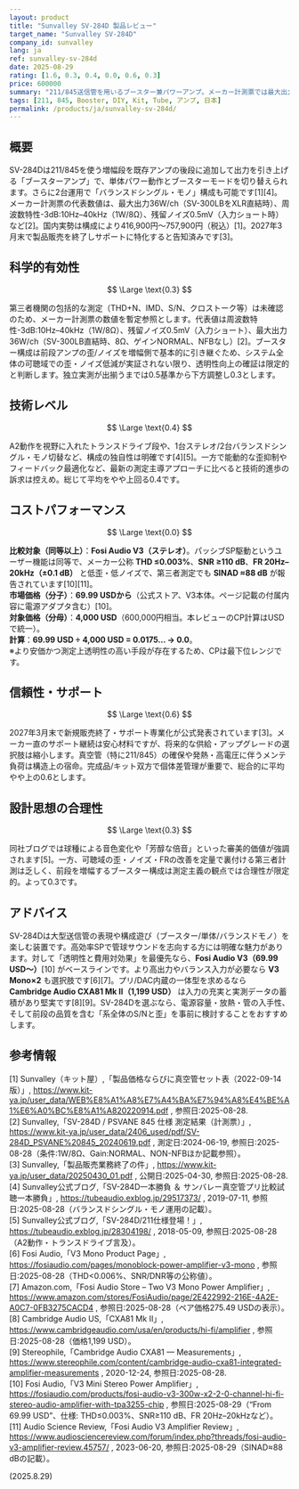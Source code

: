 ```yaml
---
layout: product
title: "Sunvalley SV-284D 製品レビュー"
target_name: "Sunvalley SV-284D"
company_id: sunvalley
lang: ja
ref: sunvalley-sv-284d
date: 2025-08-29
rating: [1.6, 0.3, 0.4, 0.0, 0.6, 0.3]
price: 600000
summary: "211/845送信管を用いるブースター兼パワーアンプ。メーカー計測票では最大出力36W/ch（SV-300LB直結時）、周波数特性-3dB:10Hz–40kHz（1W/8Ω）、残留ノイズ0.5mV（入力ショート）などの数値が示されます[2]。一方で第三者の網羅的な計測は見当たらず、能動的な歪/ノイズ低減技術は限定的。販売は2027年に終了予定と公表されています[3]。"
tags: [211, 845, Booster, DIY, Kit, Tube, アンプ, 日本]
permalink: /products/ja/sunvalley-sv-284d/
---
```

## 概要

SV-284Dは211/845を使う増幅段を既存アンプの後段に追加して出力を引き上げる「ブースターアンプ」で、単体パワー動作とブースターモードを切り替えられます。さらに2台運用で「バランスドシングル・モノ」構成も可能です[1][4]。メーカー計測票の代表数値は、最大出力36W/ch（SV-300LBをXLR直結時）、周波数特性-3dB:10Hz–40kHz（1W/8Ω）、残留ノイズ0.5mV（入力ショート時）など[2]。国内実勢は構成により416,900円〜757,900円（税込）[1]。2027年3月末で製品販売を終了しサポートに特化すると告知済みです[3]。

## 科学的有効性

$$ \Large \text{0.3} $$

第三者機関の包括的な測定（THD+N、IMD、S/N、クロストーク等）は未確認のため、メーカー計測票の数値を暫定参照とします。代表値は周波数特性-3dB:10Hz–40kHz（1W/8Ω）、残留ノイズ0.5mV（入力ショート）、最大出力36W/ch（SV-300LB直結時、8Ω、ゲインNORMAL、NFBなし）[2]。ブースター構成は前段アンプの歪/ノイズを増幅側で基本的に引き継ぐため、システム全体の可聴域での歪・ノイズ低減が実証されない限り、透明性向上の確証は限定的と判断します。独立実測が出揃うまでは0.5基準から下方調整し0.3とします。

## 技術レベル

$$ \Large \text{0.4} $$

A2動作を視野に入れたトランスドライブ段や、1台ステレオ/2台バランスドシングル・モノ切替など、構成の独自性は明確です[4][5]。一方で能動的な歪抑制やフィードバック最適化など、最新の測定主導アプローチに比べると技術的進歩の訴求は控えめ。総じて平均をやや上回る0.4です。

## コストパフォーマンス

$$ \Large \text{0.0} $$

**比較対象（同等以上）**：**Fosi Audio V3（ステレオ）**。パッシブSP駆動というユーザー機能は同等で、メーカー公称 **THD ≤0.003%**、**SNR ≥110 dB**、**FR 20Hz–20kHz（±0.1 dB）** と低歪・低ノイズで、第三者測定でも **SINAD ≈88 dB** が報告されています[10][11]。  
**市場価格（分子）**：**69.99 USDから**（公式ストア、V3本体。ページ記載の付属内容に電源アダプタ含む）[10]。  
**対象価格（分母）**：**4,000 USD**（600,000円相当。本レビューのCP計算はUSDで統一）。  
**計算**：**69.99 USD ÷ 4,000 USD = 0.0175… → 0.0**。  
※より安価かつ測定上透明性の高い手段が存在するため、CPは最下位レンジです。

## 信頼性・サポート

$$ \Large \text{0.6} $$

2027年3月末で新規販売終了・サポート専業化が公式発表されています[3]。メーカー直のサポート継続は安心材料ですが、将来的な供給・アップグレードの選択肢は縮小します。真空管（特に211/845）の確保や発熱・高電圧に伴うメンテ負荷は構造上の宿命。完成品/キット双方で個体差管理が重要で、総合的に平均やや上の0.6とします。

## 設計思想の合理性

$$ \Large \text{0.3} $$

同社ブログでは球種による音色変化や「芳醇な倍音」といった審美的価値が強調されます[5]。一方、可聴域の歪・ノイズ・FRの改善を定量で裏付ける第三者計測は乏しく、前段を増幅するブースター構成は測定主義の観点では合理性が限定的。よって0.3です。

## アドバイス

SV-284Dは大型送信管の表現や構成遊び（ブースター/単体/バランスドモノ）を楽しむ装置です。高効率SPで管球サウンドを志向する方には明確な魅力があります。対して「透明性と費用対効果」を最優先なら、**Fosi Audio V3（69.99 USD〜）**[10] がベースラインです。より高出力やバランス入力が必要なら **V3 Mono×2** も選択肢です[6][7]。プリ/DAC内蔵の一体型を求めるなら **Cambridge Audio CXA81 Mk II（1,199 USD）** は入力の充実と実測データの蓄積があり堅実です[8][9]。SV-284Dを選ぶなら、電源容量・放熱・管の入手性、そして前段の品質を含む「系全体のS/Nと歪」を事前に検討することをおすすめします。

## 参考情報

[1] Sunvalley（キット屋）,「製品価格ならびに真空管セット表（2022-09-14版）」, https://www.kit-ya.jp/user_data/WEB%E8%A1%A8%E7%A4%BA%E7%94%A8%E4%BE%A1%E6%A0%BC%E8%A1%A820220914.pdf , 参照日:2025-08-28.  
[2] Sunvalley,「SV-284D / PSVANE 845 仕様 測定結果（計測票）」, https://www.kit-ya.jp/user_data/2406_used/pdf/SV-284D_PSVANE%20845_20240619.pdf , 測定日:2024-06-19, 参照日:2025-08-28（条件:1W/8Ω、Gain:NORMAL、NON-NFBほか記載参照）。  
[3] Sunvalley,「製品販売業務終了の件」, https://www.kit-ya.jp/user_data/20250430_01.pdf , 公開日:2025-04-30, 参照日:2025-08-28.  
[4] Sunvalley公式ブログ,「SV-284D一本勝負 ＆ サンバレー真空管プリ比較試聴一本勝負」, https://tubeaudio.exblog.jp/29517373/ , 2019-07-11, 参照日:2025-08-28（バランスドシングル・モノ運用の記載）。  
[5] Sunvalley公式ブログ,「SV-284D/211仕様登場！」, https://tubeaudio.exblog.jp/28304198/ , 2018-05-09, 参照日:2025-08-28（A2動作・トランスドライブ言及）。  
[6] Fosi Audio,「V3 Mono Product Page」, https://fosiaudio.com/pages/monoblock-power-amplifier-v3-mono , 参照日:2025-08-28（THD<0.006%、SNR/DNR等の公称値）。  
[7] Amazon.com,「Fosi Audio Store – Two V3 Mono Power Amplifier」, https://www.amazon.com/stores/FosiAudio/page/2E422992-216E-4A2E-A0C7-0FB3275CACD4 , 参照日:2025-08-28（ペア価格275.49 USDの表示）。  
[8] Cambridge Audio US,「CXA81 Mk II」, https://www.cambridgeaudio.com/usa/en/products/hi-fi/amplifier , 参照日:2025-08-28（価格1,199 USD）。  
[9] Stereophile,「Cambridge Audio CXA81 — Measurements」, https://www.stereophile.com/content/cambridge-audio-cxa81-integrated-amplifier-measurements , 2020-12-24, 参照日:2025-08-28.  
[10] Fosi Audio,「V3 Mini Stereo Power Amplifier」, https://fosiaudio.com/products/fosi-audio-v3-300w-x2-2-0-channel-hi-fi-stereo-audio-amplifier-with-tpa3255-chip , 参照日:2025-08-29（“From 69.99 USD”、仕様: THD≤0.003%、SNR≥110 dB、FR 20Hz–20kHzなど）。  
[11] Audio Science Review,「Fosi Audio V3 Amplifier Review」, https://www.audiosciencereview.com/forum/index.php?threads/fosi-audio-v3-amplifier-review.45757/ , 2023-06-20, 参照日:2025-08-29（SINAD≈88 dBの記載）。

(2025.8.29)

